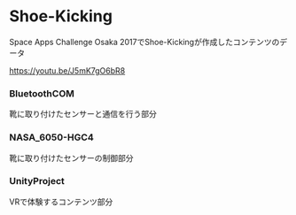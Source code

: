 # Shoe-Kicking

Space Apps Challenge Osaka 2017でShoe-Kickingが作成したコンテンツのデータ

https://youtu.be/J5mK7gO6bR8

### BluetoothCOM
靴に取り付けたセンサーと通信を行う部分

### NASA_6050-HGC4
靴に取り付けたセンサーの制御部分

### UnityProject
VRで体験するコンテンツ部分

